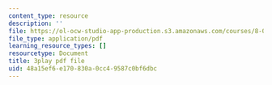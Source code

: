 ```yaml
---
content_type: resource
description: ''
file: https://ol-ocw-studio-app-production.s3.amazonaws.com/courses/8-01sc-classical-mechanics-fall-2016/48a15ef6e170830a0cc49587c0bf6dbc_cadbtBS5qf4.pdf
file_type: application/pdf
learning_resource_types: []
resourcetype: Document
title: 3play pdf file
uid: 48a15ef6-e170-830a-0cc4-9587c0bf6dbc
---
```

